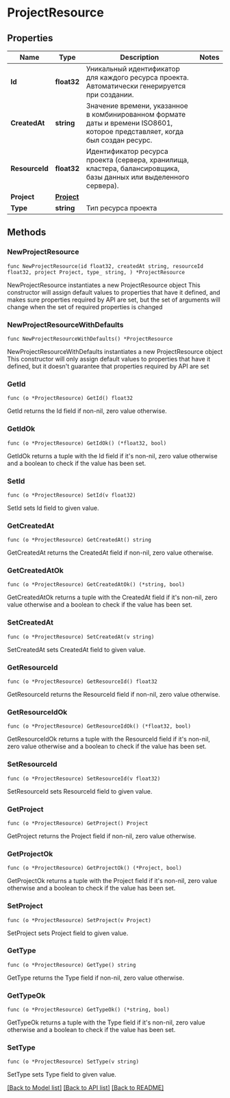 # ProjectResource

## Properties

Name | Type | Description | Notes
------------ | ------------- | ------------- | -------------
**Id** | **float32** | Уникальный идентификатор для каждого ресурса проекта. Автоматически генерируется при создании. | 
**CreatedAt** | **string** | Значение времени, указанное в комбинированном формате даты и времени ISO8601, которое представляет, когда был создан ресурс. | 
**ResourceId** | **float32** | Идентификатор ресурса проекта (сервера, хранилища, кластера, балансировщика, базы данных или выделенного сервера). | 
**Project** | [**Project**](Project.md) |  | 
**Type** | **string** | Тип ресурса проекта | 

## Methods

### NewProjectResource

`func NewProjectResource(id float32, createdAt string, resourceId float32, project Project, type_ string, ) *ProjectResource`

NewProjectResource instantiates a new ProjectResource object
This constructor will assign default values to properties that have it defined,
and makes sure properties required by API are set, but the set of arguments
will change when the set of required properties is changed

### NewProjectResourceWithDefaults

`func NewProjectResourceWithDefaults() *ProjectResource`

NewProjectResourceWithDefaults instantiates a new ProjectResource object
This constructor will only assign default values to properties that have it defined,
but it doesn't guarantee that properties required by API are set

### GetId

`func (o *ProjectResource) GetId() float32`

GetId returns the Id field if non-nil, zero value otherwise.

### GetIdOk

`func (o *ProjectResource) GetIdOk() (*float32, bool)`

GetIdOk returns a tuple with the Id field if it's non-nil, zero value otherwise
and a boolean to check if the value has been set.

### SetId

`func (o *ProjectResource) SetId(v float32)`

SetId sets Id field to given value.


### GetCreatedAt

`func (o *ProjectResource) GetCreatedAt() string`

GetCreatedAt returns the CreatedAt field if non-nil, zero value otherwise.

### GetCreatedAtOk

`func (o *ProjectResource) GetCreatedAtOk() (*string, bool)`

GetCreatedAtOk returns a tuple with the CreatedAt field if it's non-nil, zero value otherwise
and a boolean to check if the value has been set.

### SetCreatedAt

`func (o *ProjectResource) SetCreatedAt(v string)`

SetCreatedAt sets CreatedAt field to given value.


### GetResourceId

`func (o *ProjectResource) GetResourceId() float32`

GetResourceId returns the ResourceId field if non-nil, zero value otherwise.

### GetResourceIdOk

`func (o *ProjectResource) GetResourceIdOk() (*float32, bool)`

GetResourceIdOk returns a tuple with the ResourceId field if it's non-nil, zero value otherwise
and a boolean to check if the value has been set.

### SetResourceId

`func (o *ProjectResource) SetResourceId(v float32)`

SetResourceId sets ResourceId field to given value.


### GetProject

`func (o *ProjectResource) GetProject() Project`

GetProject returns the Project field if non-nil, zero value otherwise.

### GetProjectOk

`func (o *ProjectResource) GetProjectOk() (*Project, bool)`

GetProjectOk returns a tuple with the Project field if it's non-nil, zero value otherwise
and a boolean to check if the value has been set.

### SetProject

`func (o *ProjectResource) SetProject(v Project)`

SetProject sets Project field to given value.


### GetType

`func (o *ProjectResource) GetType() string`

GetType returns the Type field if non-nil, zero value otherwise.

### GetTypeOk

`func (o *ProjectResource) GetTypeOk() (*string, bool)`

GetTypeOk returns a tuple with the Type field if it's non-nil, zero value otherwise
and a boolean to check if the value has been set.

### SetType

`func (o *ProjectResource) SetType(v string)`

SetType sets Type field to given value.



[[Back to Model list]](../README.md#documentation-for-models) [[Back to API list]](../README.md#documentation-for-api-endpoints) [[Back to README]](../README.md)


